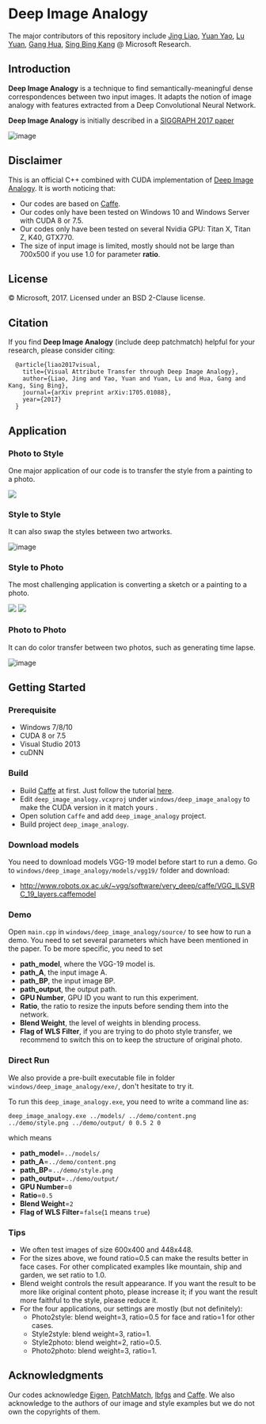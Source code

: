 

# Deep Image Analogy

The major contributors of this repository include [Jing Liao](https://liaojing.github.io/html/index.html), [Yuan Yao](http://yuanyao.info/), [Lu Yuan](http://www.lyuan.org/), [Gang Hua](http://www.ganghua.org/), [Sing Bing Kang](http://www.singbingkang.com/publications/) @ Microsoft Research.

## Introduction

**Deep Image Analogy** is a technique to find semantically-meaningful dense correspondences between two input images. It adapts the notion of image analogy with features extracted from a Deep Convolutional Neural Network.

**Deep Image Analogy** is initially described in a [SIGGRAPH 2017 paper](https://arxiv.org/abs/1705.01088)


![image](https://github.com/msracver/Deep-Image-Analogy/blob/master/windows/deep_image_analogy/example/readme/teaser.png)


## Disclaimer

This is an official C++ combined with CUDA implementation of [Deep Image Analogy](https://arxiv.org/abs/1705.01088). It is worth noticing that:
- Our codes are based on [Caffe](https://github.com/Microsoft/caffe).
- Our codes only have been tested on Windows 10 and Windows Server with CUDA 8 or 7.5.
- Our codes only have been tested on several Nvidia GPU: Titan X, Titan Z, K40, GTX770.
- The size of input image is limited, mostly should not be large than 700x500 if you use 1.0 for parameter **ratio**.


## License

© Microsoft, 2017. Licensed under an  BSD 2-Clause license.

## Citation
If you find **Deep Image Analogy** (include deep patchmatch) helpful for your research, please consider citing:
```
  @article{liao2017visual,
    title={Visual Attribute Transfer through Deep Image Analogy},
    author={Liao, Jing and Yao, Yuan and Yuan, Lu and Hua, Gang and Kang, Sing Bing},
    journal={arXiv preprint arXiv:1705.01088},
    year={2017}
  }
```

## Application

### Photo to Style

One major application of our code is to transfer the style from a painting to a photo.
<div>
<img src="https://github.com/msracver/Deep-Image-Analogy/blob/master/windows/deep_image_analogy/example/readme/p2sface.gif"/>
</div>

### Style to Style

It can also swap the styles between two artworks.

![image](https://github.com/msracver/Deep-Image-Analogy/blob/master/windows/deep_image_analogy/example/readme/s2s.png)

### Style to Photo

The most challenging application is converting a sketch or a painting to a photo.

<img src = "https://github.com/msracver/Deep-Image-Analogy/blob/master/windows/deep_image_analogy/example/readme/s2p3.png">

<img src = "https://github.com/msracver/Deep-Image-Analogy/blob/master/windows/deep_image_analogy/example/readme/s2p4.png">

### Photo to Photo

It can do color transfer between two photos, such as generating time lapse.

![image](https://github.com/msracver/Deep-Image-Analogy/blob/master/windows/deep_image_analogy/example/readme/p2p.png)

## Getting Started

### Prerequisite

- Windows 7/8/10
- CUDA 8 or 7.5
- Visual Studio 2013
- cuDNN

### Build

- Build [Caffe](http://caffe.berkeleyvision.org/) at first. Just follow the tutorial [here](https://github.com/Microsoft/caffe).
- Edit ```deep_image_analogy.vcxproj``` under ```windows/deep_image_analogy``` to make the CUDA version in it match yours .
- Open solution ```Caffe``` and add ```deep_image_analogy``` project.
- Build project ```deep_image_analogy```.

### Download models

You need to download models VGG-19 model before start to run a demo. Go to ```windows/deep_image_analogy/models/vgg19/``` folder and download:
- http://www.robots.ox.ac.uk/~vgg/software/very_deep/caffe/VGG_ILSVRC_19_layers.caffemodel

### Demo

Open ```main.cpp``` in ```windows/deep_image_analogy/source/``` to see how to run a demo. You need to set several parameters which have been mentioned in the paper. To be more specific, you need to set

- **path_model**, where the VGG-19 model is.
- **path_A**, the input image A.
- **path_BP**, the input image BP.
- **path_output**, the output path.
- **GPU Number**, GPU ID you want to run this experiment.
- **Ratio**, the ratio to resize the inputs before sending them into the network.
- **Blend Weight**, the level of weights in blending process.
- **Flag of WLS Filter**, if you are trying to do photo style transfer, we recommend to switch this on to keep the structure of original photo.

### Direct Run

We also provide a pre-built executable file in folder ```windows/deep_image_analogy/exe/```, don't hesitate to try it.

To run this ```deep_image_analogy.exe```, you need to write a command line as:

```
deep_image_analogy.exe ../models/ ../demo/content.png ../demo/style.png ../demo/output/ 0 0.5 2 0
```

which means
- **path_model**=```../models/```
- **path_A**=```../demo/content.png```
- **path_BP**=```../demo/style.png```
- **path_output**=```../demo/output/```
- **GPU Number**=```0```
- **Ratio**=```0.5```
- **Blend Weight**=```2```
- **Flag of WLS Filter**=```false```(```1``` means ```true```)

### Tips

- We often test images of size 600x400 and 448x448.
- For the sizes above, we found ratio=0.5 can make the results better in face cases. For other complicated examples like mountain, ship and garden, we set ratio to 1.0.
- Blend weight controls the result appearance. If you want the result to be more like original content photo, please increase it; if you want the result more faithful to the style, please reduce it.
- For the four applications, our settings are mostly (but not definitely):
  - Photo2style: blend weight=3, ratio=0.5 for face and ratio=1 for other cases.
  - Style2style: blend weight=3, ratio=1.
  - Style2photo: blend weight=2, ratio=0.5.
  - Photo2photo: blend weight=3, ratio=1.

## Acknowledgments

Our codes acknowledge [Eigen](http://eigen.tuxfamily.org/index.php?title=Main_Page), [PatchMatch](http://gfx.cs.princeton.edu/gfx/pubs/Barnes_2009_PAR/index.php), [lbfgs](https://github.com/jwetzl/CudaLBFGS) and [Caffe](https://github.com/BVLC/caffe). We also acknowledge to the authors of our image and style examples but we do not own the copyrights of them.
